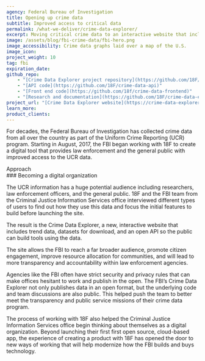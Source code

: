 ```yaml
---
agency: Federal Bureau of Investigation
title: Opening up crime data
subtitle: Improved access to critical data
permalink: /what-we-deliver/crime-data-explorer/
excerpt: Moving critical crime data to an interactive website that includes an open API so the public can build tools using the data.
image: /assets/blog/fbi-crime-data/fbi-hero.png
image_accessibility: Crime data graphs laid over a map of the U.S.
image_icon:
project_weight: 10
tag: fbi
expiration_date:
github_repo:
    - "[Crime Data Explorer project repository](https://github.com/18F/crime-data-explorer)"
    - "[API code](https://github.com/18F/crime-data-api)"
    - "[Front end code](https://github.com/18f/crime-data-frontend)"
    - "[Research and documentation](https://github.com/18F/crime-data-explorer/wiki)"
project_url: "[Crime Data Explorer website](https://crime-data-explorer.fr.cloud.gov/)"
learn_more:
product_clients:
---
```


For decades, the Federal Bureau of Investigation has collected crime
data from all over the country as part of the Uniform Crime Reporting
(UCR) program. Starting in August, 2017, the FBI began working with 18F
to create a digital tool that provides law enforcement and the general
public with improved access to the UCR data.

<div class="case-study-preheader">Approach</div>
### Becoming a digital organization

The UCR information has a huge potential audience including researchers,
law enforcement officers, and the general public. 18F and the FBI team
from the Criminal Justice Information Services office interviewed
different types of users to find out how they use this data and focus
the initial features to build before launching the site.

The result is the Crime Data Explorer, a new, interactive website that
includes trend data, datasets for download, and an open API so the
public can build tools using the data.

The site allows the FBI to reach a far broader audience, promote citizen
engagement, improve resource allocation for communities, and will lead
to more transparency and accountability within law enforcement agencies.

Agencies like the FBI often have strict security and privacy rules that
can make offices hesitant to work and publish in the open. The FBI’s
Crime Data Explorer not only publishes data in an open format, but the
underlying code and team discussions are also public. This helped push
the team to better meet the transparency and public service missions of
their crime data program.

The process of working with 18F also helped the Criminal Justice
Information Services office begin thinking about themselves as a digital
organization. Beyond launching their first first open source,
cloud-based app, the experience of creating a product with 18F has
opened the door to new ways of working that will help modernize how the
FBI builds and buys technology.
